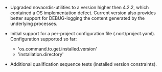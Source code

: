 * Upgraded novaordis-utilities to a version higher then 4.2.2, which contained a OS implementation defect. Current
  version also provides better support for DEBUG-logging the content generated by the underlying processes.

* Initial support for a per-project configuration file (.nort/project.yaml). Configuration supported so far:
  * 'os.command.to.get.installed.version'
  * 'installation.directory'

* Additional qualification sequence tests (installed version constraints).